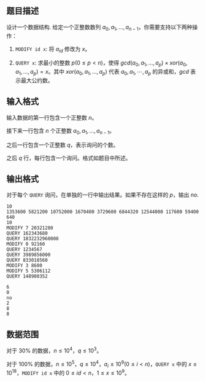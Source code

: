 ## 题目描述

设计一个数据结构. 给定一个正整数数列 $a_0, a_1, ..., a_{n - 1}$，你需要支持以下两种操作：

1. ``MODIFY id x``: 将 $a_{id}$ 修改为 $x$。

2. ``QUERY x``: 求最小的整数 $p (0 \le p < n)$，使得 $gcd(a_0, a_1, ..., a_p) \times xor(a_0, a_1, ..., a_p) =x$。其中 $xor(a_0, a_1, ..., a_p)$ 代表 $a_0, a_1, \cdots, a_p$ 的异或和，$gcd$ 表示最大公约数。

## 输入格式

输入数据的第一行包含一个正整数 $n$。

接下来一行包含 $n$ 个正整数 $a_0, a_1, ..., a_{n - 1}$。

之后一行包含一个正整数 $q$，表示询问的个数。

之后 $q$ 行，每行包含一个询问。格式如题目中所述。

## 输出格式

对于每个 ``QUERY`` 询问，在单独的一行中输出结果。如果不存在这样的 $p$，输出 $no$.

```input1
10
1353600 5821200 10752000 1670400 3729600 6844320 12544000 117600 59400 640
10
MODIFY 7 20321280
QUERY 162343680
QUERY 1832232960000
MODIFY 0 92160
QUERY 1234567
QUERY 3989856000
QUERY 833018560
MODIFY 3 8600
MODIFY 5 5306112
QUERY 148900352
```

```output1
6
0
no
2
8
8
```

## 数据范围

对于 $30\%$ 的数据，$n \le 10^4$，$q \le 10^3$。

对于 $100\%$ 的数据，$n \le 10^5$，$q \le 10^4$，$a_i \le 10^9 (0 \le i < n)$，``QUERY x`` 中的 $x \le 10^{18}$，``MODIFY id x`` 中的 $0 \le id < n$，$1 \le x \le 10^9$。